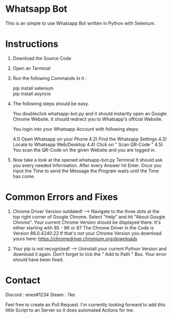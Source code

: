 # Whatsapp Bot

This is an simple to use Whatsapp Bot written in Python with Selenium.

# Instructions

1) Download the Source Code

2) Open an Terminal

3) Run the following Commands in it :
   
   pip install selenium  
   pip install asyncio
   
4) The following steps should be easy.
   
   You doubleclick whatsapp-bot.py and it should instantly open an Google Chrome Website.
   It should redirect you to Whatsapp's official Website.
  
   You login into your Whatsapp Account with following steps:
   
      4.1) Open Whatsapp on your Phone
      4.2) Find the Whatsapp Settings
      4.3) Locate to Whatsapp Web/Desktop
      4.4) Click on " Scan QR-Code "
      4.5) You scan the QR-Code on the given Website and you are logged in.
      
5) Now take a look at the opened whatsapp-bot.py Terminal
   It should ask you every needed Information.
   After every Answer hit Enter.
   Once you input the Time to send the Message the Program waits until the Time has come.
   
# Common Errors and Fixes

1) Chrome Driver Version outdated!
   --> Navigate to the three dots at the top right corner of Google Chrome.
       Select "Help" and hit "About Google Chrome".
       Your current Chrome Version should be displayed there. It's either starting with 85 - 86 or 87
       The Chrome Driver in the Code is Version 86.0.4240.22
       If that's not your Chrome Version you download yours here: https://chromedriver.chromium.org/downloads
       
2) Your pip is not recognized!
   --> Uninstall your current Python Version and download it again.
       Don't forget to tick the " Add to Path " Box. Your error should have been fixed.
       
# Contact

Discord : enes#1234
Steam : 7ke

Feel free to create an Pull Request. I'm currently looking forward to add this little Script to an Server so it does automated Actions for me.
